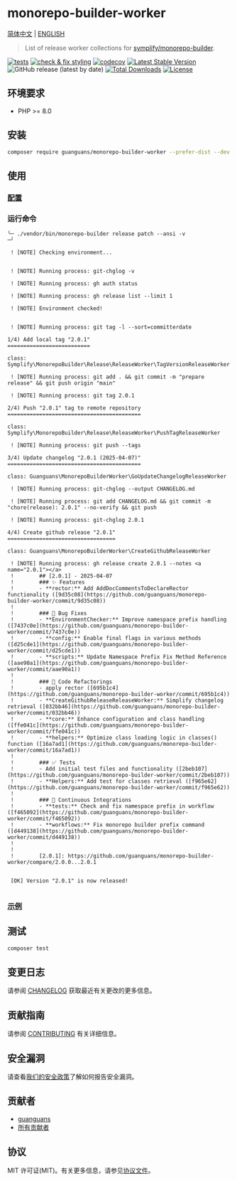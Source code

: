# monorepo-builder-worker

[简体中文](README-zh_CN.md) | [ENGLISH](README.md)

> List of release worker collections for [symplify/monorepo-builder](https://github.com/symplify/monorepo-builder).

[![tests](https://github.com/guanguans/monorepo-builder-worker/workflows/tests/badge.svg)](https://github.com/guanguans/monorepo-builder-worker/actions)
[![check & fix styling](https://github.com/guanguans/monorepo-builder-worker/actions/workflows/php-cs-fixer.yml/badge.svg)](https://github.com/guanguans/monorepo-builder-worker/actions)
[![codecov](https://codecov.io/gh/guanguans/monorepo-builder-worker/branch/main/graph/badge.svg?token=URGFAWS6S4)](https://codecov.io/gh/guanguans/monorepo-builder-worker)
[![Latest Stable Version](https://poser.pugx.org/guanguans/monorepo-builder-worker/v)](https://packagist.org/packages/guanguans/monorepo-builder-worker)
![GitHub release (latest by date)](https://img.shields.io/github/v/release/guanguans/monorepo-builder-worker)
[![Total Downloads](https://poser.pugx.org/guanguans/monorepo-builder-worker/downloads)](https://packagist.org/packages/guanguans/monorepo-builder-worker)
[![License](https://poser.pugx.org/guanguans/monorepo-builder-worker/license)](https://packagist.org/packages/guanguans/monorepo-builder-worker)

## 环境要求

* PHP >= 8.0

## 安装

```bash
composer require guanguans/monorepo-builder-worker --prefer-dist --dev -v
```

## 使用

### [配置](./monorepo-builder.php)

### 运行命令

```shell
╰─ ./vendor/bin/monorepo-builder release patch --ansi -v                                                            ─╯

 ! [NOTE] Checking environment...                                                                                       


 ! [NOTE] Running process: git-chglog -v                                                                                

 ! [NOTE] Running process: gh auth status                                                                               

 ! [NOTE] Running process: gh release list --limit 1                                                                    

 ! [NOTE] Environment checked!                                                                                          


 ! [NOTE] Running process: git tag -l --sort=committerdate                                                              

1/4) Add local tag "2.0.1"
==========================

class: Symplify\MonorepoBuilder\Release\ReleaseWorker\TagVersionReleaseWorker

 ! [NOTE] Running process: git add . && git commit -m "prepare release" && git push origin "main"                       

 ! [NOTE] Running process: git tag 2.0.1                                                                                

2/4) Push "2.0.1" tag to remote repository
==========================================

class: Symplify\MonorepoBuilder\Release\ReleaseWorker\PushTagReleaseWorker

 ! [NOTE] Running process: git push --tags                                                                              

3/4) Update changelog "2.0.1 (2025-04-07)"
==========================================

class: Guanguans\MonorepoBuilderWorker\GoUpdateChangelogReleaseWorker

 ! [NOTE] Running process: git-chglog --output CHANGELOG.md                                                             

 ! [NOTE] Running process: git add CHANGELOG.md && git commit -m "chore(release): 2.0.1" --no-verify && git push        

 ! [NOTE] Running process: git-chglog 2.0.1                                                                             

4/4) Create github release "2.0.1"
==================================

class: Guanguans\MonorepoBuilderWorker\CreateGithubReleaseWorker

 ! [NOTE] Running process: gh release create 2.0.1 --notes <a name="2.0.1"></a>                                         
 !        ## [2.0.1] - 2025-04-07
 !        ### ✨ Features
 !        - **rector:** Add AddDocCommentsToDeclareRector functionality ([9d35c08](https://github.com/guanguans/monorepo-builder-worker/commit/9d35c08))
 !        
 !        ### 🐞 Bug Fixes
 !        - **EnvironmentChecker:** Improve namespace prefix handling ([7437c0e](https://github.com/guanguans/monorepo-builder-worker/commit/7437c0e))
 !        - **config:** Enable final flags in various methods ([d25cde1](https://github.com/guanguans/monorepo-builder-worker/commit/d25cde1))
 !        - **scripts:** Update Namespace Prefix Fix Method Reference ([aae90a1](https://github.com/guanguans/monorepo-builder-worker/commit/aae90a1))
 !        
 !        ### 💅 Code Refactorings
 !        - apply rector ([695b1c4](https://github.com/guanguans/monorepo-builder-worker/commit/695b1c4))
 !        - **CreateGithubReleaseReleaseWorker:** Simplify changelog retrieval ([032bb46](https://github.com/guanguans/monorepo-builder-worker/commit/032bb46))
 !        - **core:** Enhance configuration and class handling ([ffe041c](https://github.com/guanguans/monorepo-builder-worker/commit/ffe041c))
 !        - **helpers:** Optimize class loading logic in classes() function ([16a7ad1](https://github.com/guanguans/monorepo-builder-worker/commit/16a7ad1))
 !        
 !        ### ✅ Tests
 !        - Add initial test files and functionality ([2beb107](https://github.com/guanguans/monorepo-builder-worker/commit/2beb107))
 !        - **Helpers:** Add test for classes retrieval ([f965e62](https://github.com/guanguans/monorepo-builder-worker/commit/f965e62))
 !        
 !        ### 🤖 Continuous Integrations
 !        - **tests:** Check and fix namespace prefix in workflow ([f465092](https://github.com/guanguans/monorepo-builder-worker/commit/f465092))
 !        - **workflows:** Fix monorepo builder prefix command ([d449138](https://github.com/guanguans/monorepo-builder-worker/commit/d449138))
 !                                                                                                                      
 !                                                                                                                      
 !        [2.0.1]: https://github.com/guanguans/monorepo-builder-worker/compare/2.0.0...2.0.1                           

                                                                                                                        
 [OK] Version "2.0.1" is now released!                                                                                  
                                                                                                                        
```

### [示例](https://github.com/guanguans/monorepo-builder-worker/releases/tag/2.0.2)

## 测试

```bash
composer test
```

## 变更日志

请参阅 [CHANGELOG](CHANGELOG.md) 获取最近有关更改的更多信息。

## 贡献指南

请参阅 [CONTRIBUTING](.github/CONTRIBUTING.md) 有关详细信息。

## 安全漏洞

请查看[我们的安全政策](../../security/policy)了解如何报告安全漏洞。

## 贡献者

* [guanguans](https://github.com/guanguans)
* [所有贡献者](../../contributors)

## 协议

MIT 许可证(MIT)。有关更多信息，请参见[协议文件](LICENSE)。
